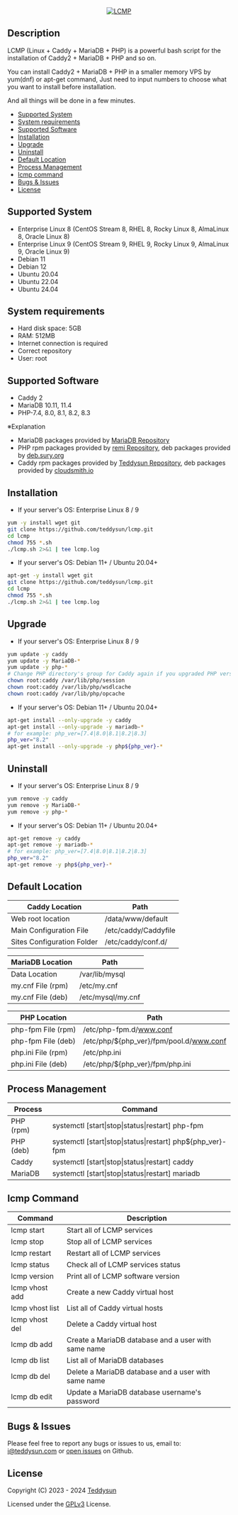 <div align="center">
    <a href="https://teddysun.com/700.html" target="_blank">
        <img alt="LCMP" src="https://github.com/teddysun/lcmp/raw/master/conf/lcmp.png">
    </a>
</div>

## Description

LCMP (Linux + Caddy + MariaDB + PHP) is a powerful bash script for the installation of Caddy2 + MariaDB + PHP and so on.

You can install Caddy2 + MariaDB + PHP in a smaller memory VPS by yum(dnf) or apt-get command, Just need to input numbers to choose what you want to install before installation.

And all things will be done in a few minutes.

- [Supported System](#supported-system)
- [System requirements](#system-requirements)
- [Supported Software](#supported-software)
- [Installation](#installation)
- [Upgrade](#upgrade)
- [Uninstall](#uninstall)
- [Default Location](#default-location)
- [Process Management](#process-management)
- [lcmp command](#lcmp-command)
- [Bugs & Issues](#bugs--issues)
- [License](#license)

## Supported System

- Enterprise Linux 8 (CentOS Stream 8, RHEL 8, Rocky Linux 8, AlmaLinux 8, Oracle Linux 8)
- Enterprise Linux 9 (CentOS Stream 9, RHEL 9, Rocky Linux 9, AlmaLinux 9, Oracle Linux 9)
- Debian 11
- Debian 12
- Ubuntu 20.04
- Ubuntu 22.04
- Ubuntu 24.04

## System requirements

- Hard disk space: 5GB
- RAM: 512MB
- Internet connection is required
- Correct repository
- User: root

## Supported Software

- Caddy 2
- MariaDB 10.11, 11.4
- PHP-7.4, 8.0, 8.1, 8.2, 8.3

※Explanation

- MariaDB packages provided by [MariaDB Repository](https://downloads.mariadb.com/MariaDB/)
- PHP rpm packages provided by [remi Repository](https://rpms.remirepo.net/), deb packages provided by [deb.sury.org](https://deb.sury.org/)
- Caddy rpm packages provided by [Teddysun Repository](https://dl.lamp.sh/linux/), deb packages provided by [cloudsmith.io](https://cloudsmith.io/~caddy/repos/)

## Installation

- If your server's OS: Enterprise Linux 8 / 9
```bash
yum -y install wget git
git clone https://github.com/teddysun/lcmp.git
cd lcmp
chmod 755 *.sh
./lcmp.sh 2>&1 | tee lcmp.log
```

- If your server's OS: Debian 11+ / Ubuntu 20.04+
```bash
apt-get -y install wget git
git clone https://github.com/teddysun/lcmp.git
cd lcmp
chmod 755 *.sh
./lcmp.sh 2>&1 | tee lcmp.log
```

## Upgrade

- If your server's OS: Enterprise Linux 8 / 9
```bash
yum update -y caddy
yum update -y MariaDB-*
yum update -y php-*
# Change PHP directory's group for Caddy again if you upgraded PHP version
chown root:caddy /var/lib/php/session
chown root:caddy /var/lib/php/wsdlcache
chown root:caddy /var/lib/php/opcache
```

- If your server's OS: Debian 11+ / Ubuntu 20.04+
```bash
apt-get install --only-upgrade -y caddy
apt-get install --only-upgrade -y mariadb-*
# for example: php_ver=[7.4|8.0|8.1|8.2|8.3]
php_ver="8.2"
apt-get install --only-upgrade -y php${php_ver}-*
```

## Uninstall

- If your server's OS: Enterprise Linux 8 / 9
```bash
yum remove -y caddy
yum remove -y MariaDB-*
yum remove -y php-*
```

- If your server's OS: Debian 11+ / Ubuntu 20.04+
```bash
apt-get remove -y caddy
apt-get remove -y mariadb-*
# for example: php_ver=[7.4|8.0|8.1|8.2|8.3]
php_ver="8.2"
apt-get remove -y php${php_ver}-*
```

## Default Location

| Caddy Location             | Path                                        |
|----------------------------|---------------------------------------------|
| Web root location          | /data/www/default                           |
| Main Configuration File    | /etc/caddy/Caddyfile                        |
| Sites Configuration Folder | /etc/caddy/conf.d/                          |

| MariaDB Location           | Path                                        |
|----------------------------|---------------------------------------------|
| Data Location              | /var/lib/mysql                              |
| my.cnf File (rpm)          | /etc/my.cnf                                 |
| my.cnf File (deb)          | /etc/mysql/my.cnf                           |

| PHP Location               | Path                                        |
|----------------------------|---------------------------------------------|
| php-fpm File (rpm)         | /etc/php-fpm.d/www.conf                     |
| php-fpm File (deb)         | /etc/php/${php_ver}/fpm/pool.d/www.conf     |
| php.ini File (rpm)         | /etc/php.ini                                |
| php.ini File (deb)         | /etc/php/${php_ver}/fpm/php.ini             |

## Process Management

| Process     | Command                                                    |
|-------------|------------------------------------------------------------|
| PHP (rpm)   | systemctl [start\|stop\|status\|restart] php-fpm           |
| PHP (deb)   | systemctl [start\|stop\|status\|restart] php${php_ver}-fpm |
| Caddy       | systemctl [start\|stop\|status\|restart] caddy             |
| MariaDB     | systemctl [start\|stop\|status\|restart] mariadb           |

## lcmp Command

| Command          | Description                                           |
|------------------|-------------------------------------------------------|
| lcmp start       | Start all of LCMP services                            |
| lcmp stop        | Stop all of LCMP services                             |
| lcmp restart     | Restart all of LCMP services                          |
| lcmp status      | Check all of LCMP services status                     |
| lcmp version     | Print all of LCMP software version                    |
| lcmp vhost add   | Create a new Caddy virtual host                       |
| lcmp vhost list  | List all of Caddy virtual hosts                       |
| lcmp vhost del   | Delete a Caddy virtual host                           |
| lcmp db add      | Create a MariaDB database and a user with same name   |
| lcmp db list     | List all of MariaDB databases                         |
| lcmp db del      | Delete a MariaDB database and a user with same name   |
| lcmp db edit     | Update a MariaDB database username's password         |

## Bugs & Issues

Please feel free to report any bugs or issues to us, email to: i@teddysun.com or [open issues](https://github.com/teddysun/lcmp/issues) on Github.


## License

Copyright (C) 2023 - 2024 [Teddysun](https://teddysun.com/)

Licensed under the [GPLv3](LICENSE) License.
